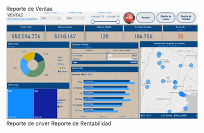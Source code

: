 Reporte de Ventas
![alt text](<Captura de pantalla 2024-07-22 135846-1.jpg>)
Reporte de onver
Reporte de Rentabilidad
